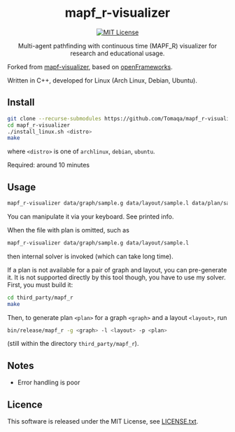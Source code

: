 <div align="center">

# mapf_r-visualizer

[![MIT License](http://img.shields.io/badge/license-MIT-blue.svg?style=flat)](LICENSE.md)

Multi-agent pathfinding with continuous time (MAPF_R) visualizer
for research and educational usage.

</div>

Forked from [mapf-visualizer](https://github.com/Kei18/mapf-visualizer),
based on [openFrameworks](https://openframeworks.cc/).

Written in C++, developed for Linux (Arch Linux, Debian, Ubuntu).

<!-- ## Demo

![room-32-32-4](./assets/demo_room.gif)

![tunnel, planning with four agents](./assets/demo_tunnel.gif)

![ost003d, planning with 1000 agents](./assets/demo_ost003d.gif) -->

## Install

```sh
git clone --recurse-submodules https://github.com/Tomaqa/mapf_r-visualizer.git
cd mapf_r-visualizer
./install_linux.sh <distro>
make
```
where `<distro>` is one of `archlinux`, `debian`, `ubuntu`.

Required: around 10 minutes

## Usage

```sh
mapf_r-visualizer data/graph/sample.g data/layout/sample.l data/plan/sample.p
```

You can manipulate it via your keyboard. See printed info.

When the file with plan is omitted, such as
```sh
mapf_r-visualizer data/graph/sample.g data/layout/sample.l
```
then internal solver is invoked (which can take long time).


If a plan is not available for a pair of graph and layout,
you can pre-generate it.
It is not supported directly by this tool though,
you have to use my solver.
First, you must build it:
```sh
cd third_party/mapf_r
make
```
Then, to generate plan `<plan>` for a graph `<graph>` and a layout `<layout>`,
run
```sh
bin/release/mapf_r -g <graph> -l <layout> -p <plan>
```
(still within the directory `third_party/mapf_r`).

<!-- ## Input format of planning result

e.g.,
```txt
0:(5,16),(21,29),[...]
1:(5,17),(21,28),[...]
[...]
```

`(x, y)` denotes location.
`(0, 0)` is the left-top point.
`(x, 0)` is the location at `x`-th column and 1st row. -->

## Notes

- Error handling is poor
<!-- - The grid maps in `assets/` are from [MAPF benchmarks](https://movingai.com/benchmarks/mapf.html) -->

## Licence

This software is released under the MIT License, see [LICENSE.txt](LICENCE.txt).

<!-- ## Author

[Keisuke Okumura](https://kei18.github.io) is a Ph.D. student at Tokyo Institute of Technology, interested in controlling multiple moving agents. -->
